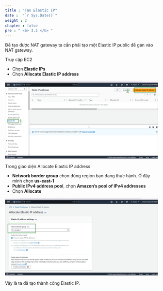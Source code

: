 ```yaml
---
title : "Tạo Elastic IP"
date :  "`r Sys.Date()`" 
weight : 2
chapter : false
pre : " <b> 3.2 </b> "
---
```


Để tạo được NAT gateway ta cần phải tạo một Elastic IP public để gán vào NAT gateway.

Truy cập EC2
- Chọn **Elastic IPs**
- Chọn **Allocate Elastic IP address**

![IMAGE](/images/3-developmentEnvironment/3.2-createElasticIP/001-createEIP.png)

Trong giao diện Allocate Elastic IP address
- **Network border group** chọn đúng region bạn đang thực hành. Ở đây mình chọn **us-east-1** 
- **Public IPv4 address pool**, chọn **Amazon’s pool of IPv4 addresses**
- Chọn **Allocate**

![IMAGE](/images/3-developmentEnvironment/3.2-createElasticIP/002-createEIP.png)

Vậy là ta đã tạo thành công Elastic IP.

